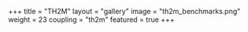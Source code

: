 +++
title = "TH2M"
layout = "gallery"
image = "th2m_benchmarks.png"
weight = 23
coupling = "th2m"
featured = true
+++
